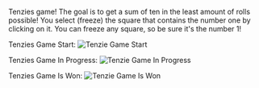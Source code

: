 Tenzies game!  The goal is to get a sum of ten in the least amount of rolls possible! You select (freeze) the square that contains the number one by clicking on it. You can freeze any square, so be sure it's the number 1!

Tenzies Game Start:
![Tenzie Game Start](https://github.com/user-attachments/assets/798f5819-ad86-4d53-8bc2-1f55615ad61c)

Tenzies Game In Progress:
![Tenzie Game In Progress](https://github.com/user-attachments/assets/9e2d9a79-21d5-4797-acdd-d9db3911f05d)

Tenzies Game Is Won:
![Tenzie Game Is Won](https://github.com/user-attachments/assets/1858e252-7135-45f3-9a6e-5ef5b8caa2a4)
